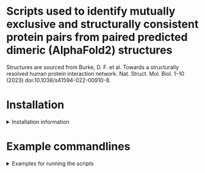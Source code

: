 # Scripts used to identify mutually exclusive and structurally consistent protein pairs from paired predicted dimeric (AlphaFold2) structures 

Structures are sourced from Burke, D. F. et al. Towards a structurally resolved human protein interaction network. Nat. Struct. Mol. Biol. 1–10 (2023) doi:10.1038/s41594-022-00910-8.

# Installation

<details>
	<summary>Installation information</summary>
	1. **PyMol** is needed to perform the alignments of the paired structures on the common subunit. We recommend using a conda environment with the open source version of PyMol. Version 3.0.0 was used at the time of script development. [Anaconda package for open-source PyMol](https://anaconda.org/conda-forge/pymol-open-source)
	
	2. If the plan is to run thousands of structures, it is recommended to parallelize the process. A straightforward way would be use [GNU Parallel] (https://www.gnu.org/software/parallel/parallel_tutorial.html)
	
	3. After, clone this repo and the user is ready to run the scripts and evaluate whether overlapping interfaces exist between unique protein subunits aligned to a common subunit. 

</details>

# Example commandlines

<details>
	<summary>Examples for running the scripts</summary>
	1. To run on a single example of paired structures,you pass the structure files and directly identify which are the unique and common chains for each structure to *evaluate_structure_overlap.py* :
	
	'''bash
	python3 evaluate_structure_overlap.py --pdb1 P62917-P62841.pdb --pdb2 P62917-P62847.pdb --common_ch1 "chain A" --common_ch2 "chain A" --test_ch1 "chain B" --test_ch2 "chain B"	
	'''
	
	2. *process_dimer_pair_lines.py* will take an input of structure file names with two structures per line and feed them to the *evaluate_structure_overlap.py* to perform the alignment and evaluation for many structures. Example of the format can be found in the *example_pairs.txt* 
	
	3. For the structure of this script, it expects protein structures are annotated as protein pairs, where each protein/chain is identified in the PDB filename. For example: structure1 contains protein A and protein B with its name containing these two IDs separated by a delimiter.  
 
	'''text
	proteinA-proteinB
	'''  
 
	This delimiter is passed as an argument (e.g., *--pair_delim*)
	
	4. There should be a delimiter between the two structures (e.g., structure1 contains protein A and protein B, while structure2 contains protein A and protein C)
	'''text
	proteinA-proteinB proteinA-proteinC
	'''
	This delimiter is passed as an argument (e.g., *--dimer_delim*)

	5. Example running from the command-line using a text file input:
	'''bash
	while IFS= read -r line; do python3 ./process_dimer_pair_lines.py --input_line "$line" --pair_delim '-' --dimer_delim ' '; done < example_pairs.txt
	'''

	6. Optionally, you can parallelize this process. Here is a command-line example using GNU parallel:
	'''bash
	cat example_pairs.txt | parallel -j 10 python3 ./process_dimer_pair_lines.py --input_line '{}' --pair_delim '-' --dimer_delim '\ '
	'''

</details>






